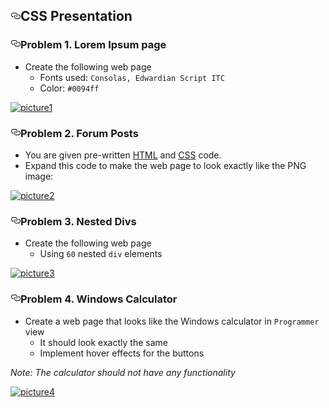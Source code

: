 <article class="markdown-body entry-content" itemprop="text"><h1><a id="user-content-css-presentation" class="anchor" href="#css-presentation" aria-hidden="true"><svg aria-hidden="true" class="octicon octicon-link" height="16" version="1.1" viewBox="0 0 16 16" width="16"><path fill-rule="evenodd" d="M4 9h1v1H4c-1.5 0-3-1.69-3-3.5S2.55 3 4 3h4c1.45 0 3 1.69 3 3.5 0 1.41-.91 2.72-2 3.25V8.59c.58-.45 1-1.27 1-2.09C10 5.22 8.98 4 8 4H4c-.98 0-2 1.22-2 2.5S3 9 4 9zm9-3h-1v1h1c1 0 2 1.22 2 2.5S13.98 12 13 12H9c-.98 0-2-1.22-2-2.5 0-.83.42-1.64 1-2.09V6.25c-1.09.53-2 1.84-2 3.25C6 11.31 7.55 13 9 13h4c1.45 0 3-1.69 3-3.5S14.5 6 13 6z"></path></svg></a>CSS Presentation</h1>

<h3><a id="user-content-problem-1-lorem-ipsum-page" class="anchor" href="#problem-1-lorem-ipsum-page" aria-hidden="true"><svg aria-hidden="true" class="octicon octicon-link" height="16" version="1.1" viewBox="0 0 16 16" width="16"><path fill-rule="evenodd" d="M4 9h1v1H4c-1.5 0-3-1.69-3-3.5S2.55 3 4 3h4c1.45 0 3 1.69 3 3.5 0 1.41-.91 2.72-2 3.25V8.59c.58-.45 1-1.27 1-2.09C10 5.22 8.98 4 8 4H4c-.98 0-2 1.22-2 2.5S3 9 4 9zm9-3h-1v1h1c1 0 2 1.22 2 2.5S13.98 12 13 12H9c-.98 0-2-1.22-2-2.5 0-.83.42-1.64 1-2.09V6.25c-1.09.53-2 1.84-2 3.25C6 11.31 7.55 13 9 13h4c1.45 0 3-1.69 3-3.5S14.5 6 13 6z"></path></svg></a>Problem 1. Lorem Ipsum page</h3>

<ul>
<li>  Create the following web page

<ul>
<li>  Fonts used: <code>Consolas, Edwardian Script ITC</code></li>
<li>  Color: <code>#0094ff</code></li>
</ul></li>
</ul>

<p><a href="https://cloud.githubusercontent.com/assets/3619393/7184115/1f7aadf2-e464-11e4-8a20-a169f5c5aa89.png" target="_blank"><img src="https://cloud.githubusercontent.com/assets/3619393/7184115/1f7aadf2-e464-11e4-8a20-a169f5c5aa89.png" alt="picture1" style="max-width:100%;"></a></p>

<h3><a id="user-content-problem-2-forum-posts" class="anchor" href="#problem-2-forum-posts" aria-hidden="true"><svg aria-hidden="true" class="octicon octicon-link" height="16" version="1.1" viewBox="0 0 16 16" width="16"><path fill-rule="evenodd" d="M4 9h1v1H4c-1.5 0-3-1.69-3-3.5S2.55 3 4 3h4c1.45 0 3 1.69 3 3.5 0 1.41-.91 2.72-2 3.25V8.59c.58-.45 1-1.27 1-2.09C10 5.22 8.98 4 8 4H4c-.98 0-2 1.22-2 2.5S3 9 4 9zm9-3h-1v1h1c1 0 2 1.22 2 2.5S13.98 12 13 12H9c-.98 0-2-1.22-2-2.5 0-.83.42-1.64 1-2.09V6.25c-1.09.53-2 1.84-2 3.25C6 11.31 7.55 13 9 13h4c1.45 0 3-1.69 3-3.5S14.5 6 13 6z"></path></svg></a>Problem 2. Forum Posts</h3>

<ul>
<li>  You are given pre-written <a href="https://github.com/TelerikAcademy/CSS/blob/master/Topics/02.%20CSS-Presentation/homework/homework.html">HTML</a>
and <a href="https://github.com/TelerikAcademy/CSS/blob/master/Topics/02.%20CSS-Presentation/homework/homework.css">CSS</a> code.</li>
<li>  Expand this code to make the web page to look exactly like the PNG image:</li>
</ul>

<p><a href="https://cloud.githubusercontent.com/assets/3619393/7184114/1f79cb80-e464-11e4-9a3d-5c916c0390ce.png" target="_blank"><img src="https://cloud.githubusercontent.com/assets/3619393/7184114/1f79cb80-e464-11e4-9a3d-5c916c0390ce.png" alt="picture2" style="max-width:100%;"></a></p>

<h3><a id="user-content-problem-3-nested-divs" class="anchor" href="#problem-3-nested-divs" aria-hidden="true"><svg aria-hidden="true" class="octicon octicon-link" height="16" version="1.1" viewBox="0 0 16 16" width="16"><path fill-rule="evenodd" d="M4 9h1v1H4c-1.5 0-3-1.69-3-3.5S2.55 3 4 3h4c1.45 0 3 1.69 3 3.5 0 1.41-.91 2.72-2 3.25V8.59c.58-.45 1-1.27 1-2.09C10 5.22 8.98 4 8 4H4c-.98 0-2 1.22-2 2.5S3 9 4 9zm9-3h-1v1h1c1 0 2 1.22 2 2.5S13.98 12 13 12H9c-.98 0-2-1.22-2-2.5 0-.83.42-1.64 1-2.09V6.25c-1.09.53-2 1.84-2 3.25C6 11.31 7.55 13 9 13h4c1.45 0 3-1.69 3-3.5S14.5 6 13 6z"></path></svg></a>Problem 3. Nested Divs</h3>

<ul>
<li>  Create the following web page

<ul>
<li>  Using <code>60</code> nested <code>div</code> elements</li>
</ul></li>
</ul>

<p><a href="https://cloud.githubusercontent.com/assets/3619393/7184113/1f78fcf0-e464-11e4-80f4-2285c7a4a765.png" target="_blank"><img src="https://cloud.githubusercontent.com/assets/3619393/7184113/1f78fcf0-e464-11e4-80f4-2285c7a4a765.png" alt="picture3" style="max-width:100%;"></a></p>

<h3><a id="user-content-problem-4-windows-calculator" class="anchor" href="#problem-4-windows-calculator" aria-hidden="true"><svg aria-hidden="true" class="octicon octicon-link" height="16" version="1.1" viewBox="0 0 16 16" width="16"><path fill-rule="evenodd" d="M4 9h1v1H4c-1.5 0-3-1.69-3-3.5S2.55 3 4 3h4c1.45 0 3 1.69 3 3.5 0 1.41-.91 2.72-2 3.25V8.59c.58-.45 1-1.27 1-2.09C10 5.22 8.98 4 8 4H4c-.98 0-2 1.22-2 2.5S3 9 4 9zm9-3h-1v1h1c1 0 2 1.22 2 2.5S13.98 12 13 12H9c-.98 0-2-1.22-2-2.5 0-.83.42-1.64 1-2.09V6.25c-1.09.53-2 1.84-2 3.25C6 11.31 7.55 13 9 13h4c1.45 0 3-1.69 3-3.5S14.5 6 13 6z"></path></svg></a>Problem 4. Windows Calculator</h3>

<ul>
<li>  Create a web page that looks like the Windows calculator in <code>Programmer</code> view

<ul>
<li>  It should look exactly the same</li>
<li>  Implement hover effects for the buttons</li>
</ul></li>
</ul>

<p><em>Note: The calculator should not have any functionality</em></p>

<p><a href="https://cloud.githubusercontent.com/assets/3619393/7184116/1f7bdf2e-e464-11e4-9fef-12afd3e70765.png" target="_blank"><img src="https://cloud.githubusercontent.com/assets/3619393/7184116/1f7bdf2e-e464-11e4-9fef-12afd3e70765.png" alt="picture4" style="max-width:100%;"></a></p>
</article>